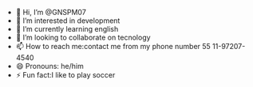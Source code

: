 - 👋 Hi, I’m @GNSPM07
- 👀 I’m interested in development
- 🌱 I’m currently learning english
- 💞️ I’m looking to collaborate on tecnology  
- 📫 How to reach me:contact me from my phone number 55 11-97207-4540
- 😄 Pronouns: he/him
- ⚡ Fun fact:I like to play soccer
<!---
GNSPM07/GNSPM07 is a ✨ special ✨ repository because its `README.md` (this file) appears on your GitHub profile.
You can click the Preview link to take a look at your changes.
--->
